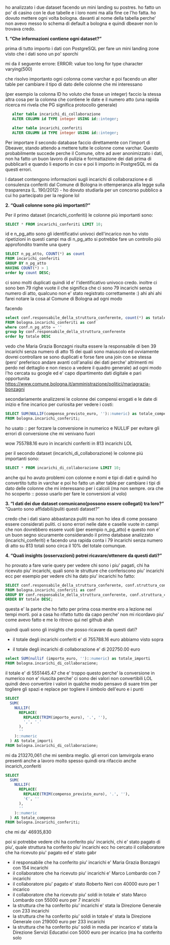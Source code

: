 ho analizzato i due dataset facendo un mini landing su postres. ho fatto un po' di casino con le due tabelle e i loro nomi ma alla fine ce l'ho fatta. ho dovuto mettere ogni volta bologna. davanti al nome della tabella perche' non avevo messo lo schema di default a bologna e quindi dbeaver non lo trovava credo.


**1. “Che informazioni contiene ogni dataset?”**

prima di tutto importo i dati con PostgreSQL per fare un mini landing zone visto che i dati sono un po' sporchi

mi da il seguente errore:
ERROR: value too long for type character varying(500)

che risolvo importanto ogni colonna come varchar 
e poi facendo un alter table per cambiare il tipo di dato delle colonne che mi interessano

(per esempio la colonna ID ho voluto che fosse un integer)
faccio la stessa altra cosa per la colonna che contiene le date e il numero atto (una rapida ricerca mi rivela che PG significa protocollo generale)


```sql 
   alter table incarichi_di_collaborazione 
   ALTER COLUMN id TYPE integer USING id::integer;

   alter table incarichi_conferiti 
   ALTER COLUMN id TYPE integer USING id::integer;
```

Per importare il secondo database faccio direttamente con l'import di Dbeaver, stando attendo a mettere tutte le colonne come varchar.
Questo probabilmente succede perche il Comune, oltre ad aver anonimizzato i dati, non ha fatto un buon lavoro di pulizia e formattazione dei dati prima di pubblicarli e quando li esporto in csv e poi li importo in PostgreSQL mi da questi errori.

I dataset contengono informazioni sugli incarichi di collaborazione e di consulenza conferiti dal Comune di Bologna in ottemperanza alla legge sulla trasparenza (L. 190/2012) - ho dovuto studiarla per un concorso pubblico a cui ho partecipato per la regione lol

**2. “Quali colonne sono piú importanti?”**

Per il primo dataset (incarichi_conferiti) le colonne piú importanti sono:

```sql
SELECT * FROM incarichi_conferiti LIMIT 10;
```

id e n_pg_atto sono gli identificativi univoci dell'incarico
non ho visto ripetizioni in questi campi ma di n_pg_atto si potrebbe fare un controllo piú approfondito tramite una query

```sql 
SELECT n_pg_atto, COUNT(*) as count
FROM incarichi_conferiti
GROUP BY n_pg_atto
HAVING COUNT(*) > 1
order by count DESC;
```
ci sono molti duplicati quindi id e' l'identificativo univoco credo.
inoltre ci sono ben 79 righe vuote il che significa che ci sono 79 incarichi senza numero di atto, qualcuno non e' stato registrato correttamente :) ahi ahi ahi
farei notare la cosa al Comune di Bologna ad ogni modo

facendo
```sql
select conf.responsabile_della_struttura_conferente, count(*) as totale
FROM bologna.incarichi_conferiti as conf
where conf.n_pg_atto = ''
group by conf.responsabile_della_struttura_conferente 
order by totale DESC
```

vedo che Maria Grazia Bonzagni risulta essere la responsabile di ben 39 incarichi senza numero di atto 15 dei quali sono maiuscolo ed ovviamente dovrei controllare se sono duplicati e forse fare una join con se stessa (pero' preferisco andare avanti coll'analisi dei dati perche' altrimenti mi perdo nel dettaglio e non riesco a vedere il quadro generale) ad ogni modo l'ho cercata su google ed e' capo dipartimento dati digitale e pari opportunita
https://www.comune.bologna.it/amministrazione/politici/mariagrazia-bonzagni

secondariamente analizzerei le colonne dei compensi erogati e le date di inizio e fine incarico per curiosita
per vedere i costi:

```sql
SELECT SUM(NULLIF(compenso_previsto_euro, '')::numeric) as totale_compenso
FROM bologna.incarichi_conferiti;
```   

ho usato :: per forzare la conversione in numerico e NULLIF per evitare gli errori di conversione che mi venivano fuori

wow 755788.16 euro in incarichi conferiti in 813 incarichi LOL

per il secondo dataset (incarichi_di_collaborazione) le colonne piú importanti sono:

```sql
SELECT * FROM incarichi_di_collaborazione LIMIT 10;
```   

anche qui ho avuto problemi con colonne e nomi e tipi di dati e quindi ho convertito tutto in varchar e poi ho fatto un alter table per cambiare i tipi di dato delle colonne che mi interessano per i calcoli (ma non sempre. ora che ho scoperto ::  posso usarlo per fare le conversioni al volo)


**3. “I dati dei due dataset comunicano(possono essere collegati) tra loro?”**
“Quanto sono affidabili/puliti questi dataset?”


credo che i dati siano abbastanza puliti ma non ho idea di come possano essere considerati puliti. ci sono errori nelle date e caselle vuote in campi che non dovrebbero essere vuoti (per esempio n_pg_atto) e questo non e' un buon segno sicuramente
considerando il primo database analizzato (incarichi_conferiti) e facendo una rapida conta i 79 incarichi senza numero di atto su 813 totali sono circa il 10% del totale comunque.

**4. “Quali insights (osservazioni) potrei ricavare/ottenere da questi dati?”**

ho provato a fare varie query per vedere chi sono i piu' pagati, chi ha ricevuto piu' incarichi, quali sono le strutture che conferiscono piu' incarichi ecc
per esempio per vedere chi ha dato piu' incarichi ho fatto:

```sql
SELECT conf.responsabile_della_struttura_conferente, conf.struttura_conferente, COUNT(conf.responsabile_della_struttura_conferente) as totale
FROM bologna.incarichi_conferiti as conf
GROUP BY conf.responsabile_della_struttura_conferente, conf.struttura_conferente 
ORDER BY totale DESC;
```   
questa e' la parte che ho fatto per prima cosa mentre ero a lezione nei tempi morti.
poi a casa ho rifatto tutto da capo perche' non mi ricordavo piu' come avevo fatto e me lo ritrovo qui nel github ahah

quindi quali sono gli insights che posso ricavare da questi dati?
- il totale degli incarichi conferiti e' di 755788.16 euro abbiamo visto sopra

- il totale degli incarichi di collaborazione e' di 202750.00 euro

```sql
select SUM(nullif (importo_euro, '')::numeric) as totale_importi
FROM bologna.incarichi_di_collaborazione;
```
il totale e' di 5551445.47 che e' troppo
questo perche' la conversione in numerico non e' riuscita perche' ci sono dei valori non convertibili LOL
quindi devo convertire i valori in qualche modo
pensavo di suare trim per togliere gli spazi e replace per togliere il simbolo dell'euro e i punti 

```sql
SELECT 
  SUM(
    NULLIF(
      REPLACE(
        REPLACE(TRIM(importo_euro), '.', ''), 
        ',', '.'
      ), 
      ''
    )::numeric
  ) AS totale_importi
FROM bologna.incarichi_di_collaborazione;
```
mi da 213270,061 che mi sembra meglio. gli errori con lamvirgola erano presenti anche a lavoro molto spesso 
quindi ora rifaccio anche incarich_conferiti

```sql
SELECT 
  SUM(
    NULLIF(
      REPLACE(
        REPLACE(TRIM(compenso_previsto_euro), '.', ''), 
        '€', ''
      ), 
      ''
    )::numeric
  ) AS totale_compenso
FROM bologna.incarichi_conferiti;
```

che mi da' 46935,830

poi si potrebbe vedere chi ha conferito piu' incarichi, chi e' stato pagato di piu', quale struttura ha conferito piu' incarichi ecc
ho cercato il collaboratore che ha ricevuto piu' pagato ed e' stato gabr

- il responsabile che ha conferito piu' incarichi e' Maria Grazia Bonzagni con 154 incarichi
- il collaboratore che ha ricevuto piu' incarichi e' Marco Lombardo con 7 incarichi
- il collaboratore piu' pagato e' stato Roberto Neri con 40000 euro per 1 incarico
- il collaboratore che ha ricevuto piu' soldi in totale e' stato Marco Lombardo con 55000 euro per 7 incarichi
- la struttura che ha conferito piu' incarichi e' stata la Direzione Generale con 233 incarichi
- la struttura che ha conferito piu' soldi in totale e' stata la Direzione Generale con 219000 euro per 233 incarichi
- la struttura che ha conferito piu' soldi in media per incarico e' stata la Direzione Servizi Educativi con 5000 euro per incarico (ma ha conferito solo
 

